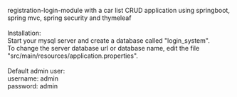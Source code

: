 
registration-login-module with a car list CRUD application using springboot, spring mvc, spring security and thymeleaf<br/>
<br/>
Installation:<br/>
Start your mysql server and create a database called "login_system".<br/>
To change the server database url or database name, edit the file "src/main/resources/application.properties".<br/>
<br/>
Default admin user:<br/>
username: admin<br/>
password: admin<br/>
